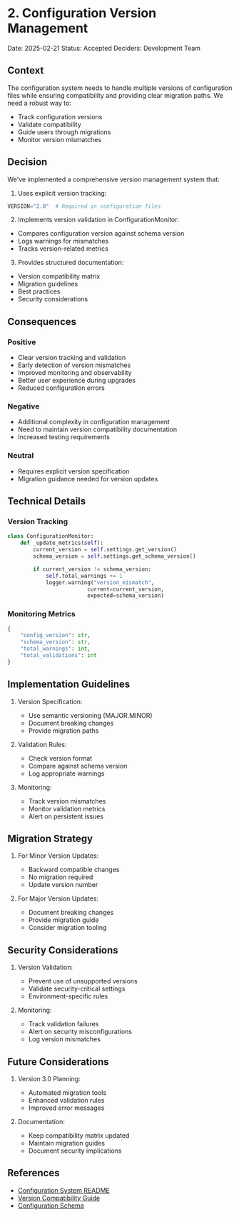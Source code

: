 # 2. Configuration Version Management

Date: 2025-02-21
Status: Accepted
Deciders: Development Team

## Context

The configuration system needs to handle multiple versions of configuration files while ensuring compatibility and providing clear migration paths. We need a robust way to:
- Track configuration versions
- Validate compatibility
- Guide users through migrations
- Monitor version mismatches

## Decision

We've implemented a comprehensive version management system that:

1. Uses explicit version tracking:
```python
VERSION="2.0"  # Required in configuration files
```

2. Implements version validation in ConfigurationMonitor:
- Compares configuration version against schema version
- Logs warnings for mismatches
- Tracks version-related metrics

3. Provides structured documentation:
- Version compatibility matrix
- Migration guidelines
- Best practices
- Security considerations

## Consequences

### Positive
- Clear version tracking and validation
- Early detection of version mismatches
- Improved monitoring and observability
- Better user experience during upgrades
- Reduced configuration errors

### Negative
- Additional complexity in configuration management
- Need to maintain version compatibility documentation
- Increased testing requirements

### Neutral
- Requires explicit version specification
- Migration guidance needed for version updates

## Technical Details

### Version Tracking
```python
class ConfigurationMonitor:
    def _update_metrics(self):
        current_version = self.settings.get_version()
        schema_version = self.settings.get_schema_version()

        if current_version != schema_version:
            self.total_warnings += 1
            logger.warning("version_mismatch",
                         current=current_version,
                         expected=schema_version)
```

### Monitoring Metrics
```python
{
    "config_version": str,
    "schema_version": str,
    "total_warnings": int,
    "total_validations": int
}
```

## Implementation Guidelines

1. Version Specification:
   - Use semantic versioning (MAJOR.MINOR)
   - Document breaking changes
   - Provide migration paths

2. Validation Rules:
   - Check version format
   - Compare against schema version
   - Log appropriate warnings

3. Monitoring:
   - Track version mismatches
   - Monitor validation metrics
   - Alert on persistent issues

## Migration Strategy

1. For Minor Version Updates:
   - Backward compatible changes
   - No migration required
   - Update version number

2. For Major Version Updates:
   - Document breaking changes
   - Provide migration guide
   - Consider migration tooling

## Security Considerations

1. Version Validation:
   - Prevent use of unsupported versions
   - Validate security-critical settings
   - Environment-specific rules

2. Monitoring:
   - Track validation failures
   - Alert on security misconfigurations
   - Log version mismatches

## Future Considerations

1. Version 3.0 Planning:
   - Automated migration tools
   - Enhanced validation rules
   - Improved error messages

2. Documentation:
   - Keep compatibility matrix updated
   - Maintain migration guides
   - Document security implications

## References

- [Configuration System README](/Users/allan/Projects/iota/docs/adr/../../server/core/README.md)
- [Version Compatibility Guide](/Users/allan/Projects/iota/docs/adr/../../server/core/VERSION_COMPATIBILITY.md)
- [Configuration Schema](/Users/allan/Projects/iota/docs/adr/../../server/core/config_schema.py)

